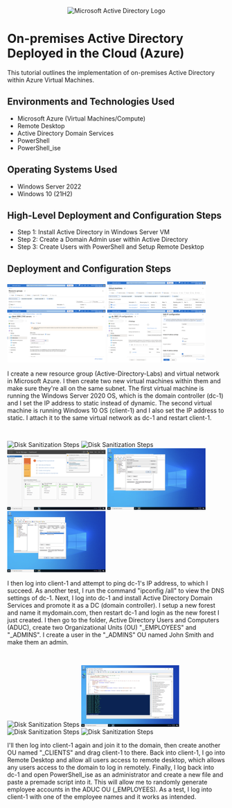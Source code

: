 <p align="center">
<img src="https://i.imgur.com/pU5A58S.png" alt="Microsoft Active Directory Logo"/>
</p>

<h1>On-premises Active Directory Deployed in the Cloud (Azure)</h1>
This tutorial outlines the implementation of on-premises Active Directory within Azure Virtual Machines.<br />

<h2>Environments and Technologies Used</h2>

- Microsoft Azure (Virtual Machines/Compute)
- Remote Desktop
- Active Directory Domain Services
- PowerShell
- PowerShell_ise

<h2>Operating Systems Used </h2>

- Windows Server 2022
- Windows 10 (21H2)

<h2>High-Level Deployment and Configuration Steps</h2>

- Step 1: Install Active Directory in Windows Server VM
- Step 2: Create a Domain Admin user within Active Directory
- Step 3: Create Users with PowerShell and Setup Remote Desktop

<h2>Deployment and Configuration Steps</h2>

<p>
<img src="https://github.com/robertgetino/configure-ad/blob/b45fb1bdf3aa1dc3bddc2eef22617151279151ed/resourcegroup.png" height="45%" width="45%" alt="Disk Sanitization Steps"> <img src="https://github.com/robertgetino/configure-ad/blob/088019b90a9c546f832f055ed73f9a19ed83fc97/client1%26dc1vm.png" height="45%" width="45%" alt="Disk Sanitization Steps"> <img src="https://github.com/robertgetino/configure-ad/blob/5e0fc868a826348785338598ac6303efe8318e23/client1privateipaddress.png" height="45%" width="45%" alt="Disk Sanitization Steps"> <img src="https://github.com/robertgetino/configure-ad/blob/a90b9e33ae9d5dac59a5ba0b4744301851becbfc/dc1privateipaddress.png" height="45%" width="45%" alt="Disk Sanitization Steps"/>
</p>
<p>
I create a new resource group (Active-Directory-Labs) and virtual network in Microsoft Azure. I then create two new virtual machines within them and make sure they're all on the same subnet. The first virtual machine is running the Windows Server 2020 OS, which is the domain controller (dc-1) and I set the IP address to static instead of dynamic. The second virtual machine is running Windows 10 OS (client-1) and I also set the IP address to static. I attach it to the same virtual network as dc-1 and restart client-1.
</p>
<br />

<p>
<img src="https://github.com/robertgetino/configure-ad/blob/c892cae143c055992b3385f46dc684b15132b5e0/pingdc1.png" height="45%" width="45%" alt="Disk Sanitization Steps"/> <img src="https://github.com/robertgetino/configure-ad/blob/a6e26e973bd38094fd7c1be1384c2920930851f1/ipconfig%20%3Aall.png" height="45%" width="45%" alt="Disk Sanitization Steps"> <img src="https://github.com/robertgetino/configure-ad/blob/fff72b833113b7e3cebfd91649f3878397bf13b7/promote%20as%20dc.png" height="45%" width="45%" alt="Disk Sanitization Steps"> <img src="https://github.com/robertgetino/configure-ad/blob/55a1baf0e0aaf017debd00f87019a87c8e869621/admin%20ou.png" height="45%" width="45%" alt="Disk Sanitization Steps"> <img src="https://github.com/robertgetino/configure-ad/blob/072b9696d0d3f3b6060d01b521a97fece7d51b3f/johnsmith.png" height="45%" width="45%" alt="Disk Sanitization Steps"/>
</p>
<p>
I then log into client-1 and attempt to ping dc-1's IP address, to which I succeed. As another test, I run the command "ipconfig /all" to view the DNS settings of dc-1. Next, I log into dc-1 and install Active Directory Domain Services and promote it as a DC (domain controller). I setup a new forest and name it mydomain.com, then restart dc-1 and login as the new forest I just created. I then go to the folder, Active Directory Users and Computers (ADUC), create two Organizational Units (OU) "_EMPLOYEES" and "_ADMINS". I create a user in the "_ADMINS" OU named John Smith and make them an admin.
</p>
<br />

<p>
<img src="https://github.com/robertgetino/configure-ad/blob/603a03a042538c378b63353c3036586eb9f2d097/client1%20join%20domain.png" height="45%" width="45%" alt="Disk Sanitization Steps"> <img src="https://github.com/robertgetino/configure-ad/blob/d80ffa287e5be9f3566880753e1ab401ec1593e6/powershell_ise.png" height="45%" width="45%" alt="Disk Sanitization Steps"> <img src="" height="45%" width="45%" alt="Disk Sanitization Steps"> <img src="" height="45%" width="45%" alt="Disk Sanitization Steps"/>
</p>
<p>
I'll then log into client-1 again and join it to the domain, then create another OU named "_CLIENTS" and drag client-1 to there. Back into client-1, I go into Remote Desktop and allow all users access to remote desktop, which allows any users access to the domain to log in remotely. Finally, I log back into dc-1 and open PowerShell_ise as an administrator and create a new file and paste a premade script into it. This will allow me to randomly generate employee accounts in the ADUC OU (_EMPLOYEES). As a test, I log into client-1 with one of the employee names and it works as intended.
</p>
<br />

